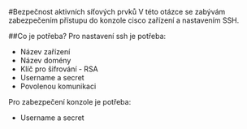 #Bezpečnost aktivních síťových prvků
V této otázce se zabývám zabezpečením přístupu do konzole cisco zařízení a nastavením SSH.

##Co je potřeba?
Pro nastavení ssh je potřeba:
- Název zařízení
- Název domény
- Klíč pro šifrování - RSA
- Username a secret
- Povolenou komunikaci

Pro zabezpečení konzole je potřeba:
- Username a secret
